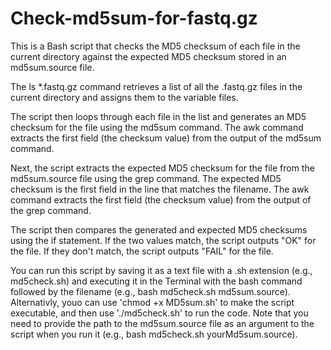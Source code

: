 # Check-md5sum-for-fastq.gz
This is a Bash script that checks the MD5 checksum of each file in the current directory against the expected MD5 checksum stored in an md5sum.source file.

The ls *.fastq.gz command retrieves a list of all the .fastq.gz files in the current directory and assigns them to the variable files.

The script then loops through each file in the list and generates an MD5 checksum for the file using the md5sum command. The awk command extracts the first field (the checksum value) from the output of the md5sum command.

Next, the script extracts the expected MD5 checksum for the file from the md5sum.source file using the grep command. The expected MD5 checksum is the first field in the line that matches the filename. The awk command extracts the first field (the checksum value) from the output of the grep command.

The script then compares the generated and expected MD5 checksums using the if statement. If the two values match, the script outputs "OK" for the file. If they don't match, the script outputs "FAIL" for the file.

You can run this script by saving it as a text file with a .sh extension (e.g., md5check.sh) and executing it in the Terminal with the bash command followed by the filename (e.g., bash md5check.sh md5sum.source). Alternativly, youo can use 'chmod +x MD5sum.sh' to make the script executable, and then use './md5check.sh' to run the code. Note that you need to provide the path to the md5sum.source file as an argument to the script when you run it (e.g., bash md5check.sh yourMd5sum.source). 
